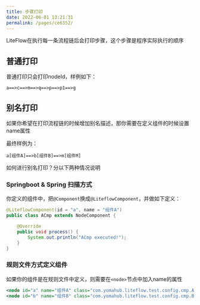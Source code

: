```yaml
---
title: 步骤打印
date: 2022-06-01 13:21:31
permalink: /pages/ce6352/
---
```


LiteFlow在执行每一条流程链后会打印步骤，这个步骤是程序实际执行的顺序

## 普通打印

普通打印只会打印nodeId，样例如下：

```
a==>c==>m==>q==>p==>p1==>g
```
## 别名打印

如果你希望在打印流程链的时候增加别名描述，那你需要在定义组件的时候设置name属性

最终样例为：
```
a[组件A]==>b[组件B]==>m[组件M]
```

如何进行别名打印？分以下两种情况说明

### Springboot & Spring 扫描方式

你定义的组件中，把`@Component`换成`@LiteflowComponent`，并做如下定义：

```java
@LiteflowComponent(id = "a", name = "组件A")
public class ACmp extends NodeComponent {

	@Override
	public void process() {
		System.out.println("ACmp executed!");
	}
}
```

### 规则文件方式定义组件

如果你的组件是在规则文件中定义，则需要在`<node>`节点中加入name的属性

```xml
<node id="a" name="组件A" class="com.yomahub.liteflow.test.config.cmp.ACmp"/>
<node id="b" name="组件B" class="com.yomahub.liteflow.test.config.cmp.BCmp"/>
```